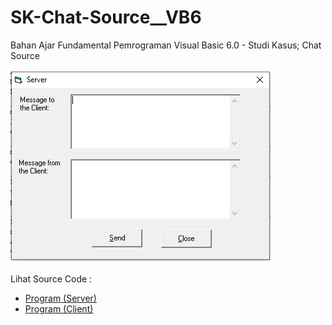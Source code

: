 # SK-Chat-Source__VB6
Bahan Ajar Fundamental Pemrograman Visual Basic 6.0 - Studi Kasus; Chat Source<br><br>
<img src="https://github.com/RizkyKhapidsyah/SK-Chat-Source__VB6/blob/main/result/001.PNG"><br><br>
Lihat Source Code : <br>
- <a href="https://github.com/RizkyKhapidsyah/SK-Chat-Source__VB6/blob/main/Server.frm">Program (Server)</a><br>
- <a href="https://github.com/RizkyKhapidsyah/SK-Chat-Source__VB6/blob/main/Client.frm">Program (Client)</a>
